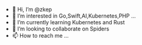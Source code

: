 - 👋 Hi, I’m @zkep
- 👀 I’m interested in Go,Swift,AI,Kubernetes,PHP ...
- 🌱 I’m currently learning Kubernetes and Rust
- 💞️ I’m looking to collaborate on Spiders
- 📫 How to reach me ...

<!---
zkep/zkep is a ✨ special ✨ repository because its `README.md` (this file) appears on your GitHub profile.
You can click the Preview link to take a look at your changes.
--->
